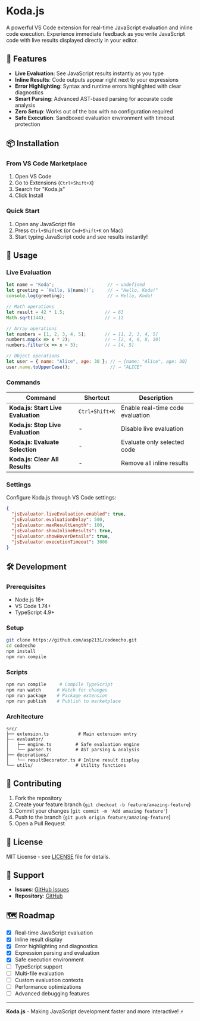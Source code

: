 # Koda.js

A powerful VS Code extension for real-time JavaScript evaluation and inline code execution. Experience immediate feedback as you write JavaScript code with live results displayed directly in your editor.

## 🚀 Features

- **Live Evaluation**: See JavaScript results instantly as you type
- **Inline Results**: Code outputs appear right next to your expressions
- **Error Highlighting**: Syntax and runtime errors highlighted with clear diagnostics
- **Smart Parsing**: Advanced AST-based parsing for accurate code analysis
- **Zero Setup**: Works out of the box with no configuration required
- **Safe Execution**: Sandboxed evaluation environment with timeout protection

## 📦 Installation

### From VS Code Marketplace
1. Open VS Code
2. Go to Extensions (`Ctrl+Shift+X`)
3. Search for "Koda.js"
4. Click Install

### Quick Start
1. Open any JavaScript file
2. Press `Ctrl+Shift+K` (or `Cmd+Shift+K` on Mac)
3. Start typing JavaScript code and see results instantly!

## 🎯 Usage

### Live Evaluation
```javascript
let name = "Koda";                    // → undefined
let greeting = `Hello, ${name}!`;     // → "Hello, Koda!"
console.log(greeting);                // → Hello, Koda!

// Math operations
let result = 42 * 1.5;               // → 63
Math.sqrt(144);                      // → 12

// Array operations  
let numbers = [1, 2, 3, 4, 5];       // → [1, 2, 3, 4, 5]
numbers.map(x => x * 2);             // → [2, 4, 6, 8, 10]
numbers.filter(x => x > 3);          // → [4, 5]

// Object operations
let user = { name: "Alice", age: 30 }; // → {name: "Alice", age: 30}
user.name.toUpperCase();               // → "ALICE"
```

### Commands

| Command | Shortcut | Description |
|---------|----------|-------------|
| **Koda.js: Start Live Evaluation** | `Ctrl+Shift+K` | Enable real-time code evaluation |
| **Koda.js: Stop Live Evaluation** | - | Disable live evaluation |
| **Koda.js: Evaluate Selection** | - | Evaluate only selected code |
| **Koda.js: Clear All Results** | - | Remove all inline results |

### Settings

Configure Koda.js through VS Code settings:

```json
{
  "jsEvaluator.liveEvaluation.enabled": true,
  "jsEvaluator.evaluationDelay": 500,
  "jsEvaluator.maxResultLength": 100,
  "jsEvaluator.showInlineResults": true,
  "jsEvaluator.showHoverDetails": true,
  "jsEvaluator.executionTimeout": 3000
}
```

## 🛠️ Development

### Prerequisites
- Node.js 16+
- VS Code 1.74+
- TypeScript 4.9+

### Setup
```bash
git clone https://github.com/asp2131/codeecho.git
cd codeecho
npm install
npm run compile
```

### Scripts
```bash
npm run compile     # Compile TypeScript
npm run watch      # Watch for changes
npm run package    # Package extension  
npm run publish    # Publish to marketplace
```

### Architecture
```
src/
├── extension.ts           # Main extension entry
├── evaluator/
│   ├── engine.ts         # Safe evaluation engine
│   └── parser.ts         # AST parsing & analysis
├── decorations/
│   └── resultDecorator.ts # Inline result display
└── utils/                # Utility functions
```

## 🤝 Contributing

1. Fork the repository
2. Create your feature branch (`git checkout -b feature/amazing-feature`)
3. Commit your changes (`git commit -m 'Add amazing feature'`)
4. Push to the branch (`git push origin feature/amazing-feature`)
5. Open a Pull Request

## 📄 License

MIT License - see [LICENSE](LICENSE) file for details.

## 🐛 Support

- **Issues**: [GitHub Issues](https://github.com/asp2131/codeecho/issues)
- **Repository**: [GitHub](https://github.com/asp2131/codeecho)

## 🗺️ Roadmap

- [x] Real-time JavaScript evaluation
- [x] Inline result display
- [x] Error highlighting and diagnostics
- [x] Expression parsing and evaluation
- [x] Safe execution environment
- [ ] TypeScript support
- [ ] Multi-file evaluation
- [ ] Custom evaluation contexts
- [ ] Performance optimizations
- [ ] Advanced debugging features

---

**Koda.js** - Making JavaScript development faster and more interactive! ⚡